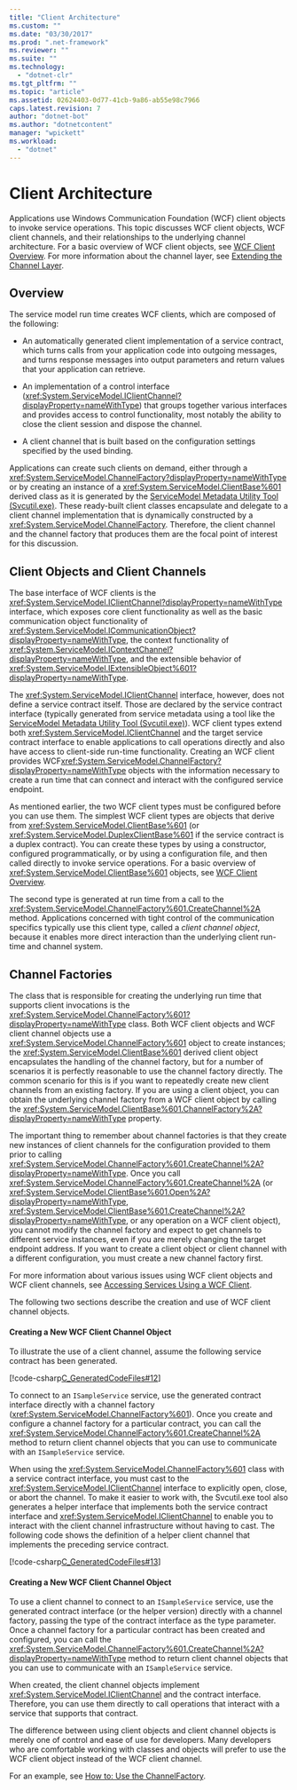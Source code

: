 ```yaml
---
title: "Client Architecture"
ms.custom: ""
ms.date: "03/30/2017"
ms.prod: ".net-framework"
ms.reviewer: ""
ms.suite: ""
ms.technology: 
  - "dotnet-clr"
ms.tgt_pltfrm: ""
ms.topic: "article"
ms.assetid: 02624403-0d77-41cb-9a86-ab55e98c7966
caps.latest.revision: 7
author: "dotnet-bot"
ms.author: "dotnetcontent"
manager: "wpickett"
ms.workload: 
  - "dotnet"
---
```

# Client Architecture
Applications use Windows Communication Foundation (WCF) client objects to invoke service operations. This topic discusses WCF client objects, WCF client channels, and their relationships to the underlying channel architecture. For a basic overview of WCF client objects, see [WCF Client Overview](../../../../docs/framework/wcf/wcf-client-overview.md). For more information about the channel layer, see [Extending the Channel Layer](../../../../docs/framework/wcf/extending/extending-the-channel-layer.md).  
  
## Overview  
 The service model run time creates WCF clients, which are composed of the following:  
  
-   An automatically generated client implementation of a service contract, which turns calls from your application code into outgoing messages, and turns response messages into output parameters and return values that your application can retrieve.  
  
-   An implementation of a control interface (<xref:System.ServiceModel.IClientChannel?displayProperty=nameWithType>) that groups together various interfaces and provides access to control functionality, most notably the ability to close the client session and dispose the channel.  
  
-   A client channel that is built based on the configuration settings specified by the used binding.  
  
 Applications can create such clients on demand, either through a <xref:System.ServiceModel.ChannelFactory?displayProperty=nameWithType> or by creating an instance of a <xref:System.ServiceModel.ClientBase%601> derived class as it is generated by the [ServiceModel Metadata Utility Tool (Svcutil.exe)](../../../../docs/framework/wcf/servicemodel-metadata-utility-tool-svcutil-exe.md). These ready-built client classes encapsulate and delegate to a client channel implementation that is dynamically constructed by a <xref:System.ServiceModel.ChannelFactory>. Therefore, the client channel and the channel factory that produces them are the focal point of interest for this discussion.  
  
## Client Objects and Client Channels  
 The base interface of WCF clients is the <xref:System.ServiceModel.IClientChannel?displayProperty=nameWithType> interface, which exposes core client functionality as well as the basic communication object functionality of <xref:System.ServiceModel.ICommunicationObject?displayProperty=nameWithType>, the context functionality of <xref:System.ServiceModel.IContextChannel?displayProperty=nameWithType>, and the extensible behavior of <xref:System.ServiceModel.IExtensibleObject%601?displayProperty=nameWithType>.  
  
 The <xref:System.ServiceModel.IClientChannel> interface, however, does not define a service contract itself. Those are declared by the service contract interface (typically generated from service metadata using a tool like the [ServiceModel Metadata Utility Tool (Svcutil.exe)](../../../../docs/framework/wcf/servicemodel-metadata-utility-tool-svcutil-exe.md)). WCF client types extend both <xref:System.ServiceModel.IClientChannel> and the target service contract interface to enable applications to call operations directly and also have access to client-side run-time functionality. Creating an WCF client provides WCF<xref:System.ServiceModel.ChannelFactory?displayProperty=nameWithType> objects with the information necessary to create a run time that can connect and interact with the configured service endpoint.  
  
 As mentioned earlier, the two WCF client types must be configured before you can use them. The simplest WCF client types are objects that derive from <xref:System.ServiceModel.ClientBase%601> (or <xref:System.ServiceModel.DuplexClientBase%601> if the service contract is a duplex contract). You can create these types by using a constructor, configured programmatically, or by using a configuration file, and then called directly to invoke service operations. For a basic overview of <xref:System.ServiceModel.ClientBase%601> objects, see [WCF Client Overview](../../../../docs/framework/wcf/wcf-client-overview.md).  
  
 The second type is generated at run time from a call to the <xref:System.ServiceModel.ChannelFactory%601.CreateChannel%2A> method. Applications concerned with tight control of the communication specifics typically use this client type, called a *client channel object*, because it enables more direct interaction than the underlying client run-time and channel system.  
  
## Channel Factories  
 The class that is responsible for creating the underlying run time that supports client invocations is the <xref:System.ServiceModel.ChannelFactory%601?displayProperty=nameWithType> class. Both WCF client objects and WCF client channel objects use a <xref:System.ServiceModel.ChannelFactory%601> object to create instances; the <xref:System.ServiceModel.ClientBase%601> derived client object encapsulates the handling of the channel factory, but for a number of scenarios it is perfectly reasonable to use the channel factory directly. The common scenario for this is if you want to repeatedly create new client channels from an existing factory. If you are using a client object, you can obtain the underlying channel factory from a WCF client object by calling the <xref:System.ServiceModel.ClientBase%601.ChannelFactory%2A?displayProperty=nameWithType> property.  
  
 The important thing to remember about channel factories is that they create new instances of client channels for the configuration provided to them prior to calling <xref:System.ServiceModel.ChannelFactory%601.CreateChannel%2A?displayProperty=nameWithType>. Once you call <xref:System.ServiceModel.ChannelFactory%601.CreateChannel%2A> (or <xref:System.ServiceModel.ClientBase%601.Open%2A?displayProperty=nameWithType>, <xref:System.ServiceModel.ClientBase%601.CreateChannel%2A?displayProperty=nameWithType>, or any operation on a WCF client object), you cannot modify the channel factory and expect to get channels to different service instances, even if you are merely changing the target endpoint address. If you want to create a client object or client channel with a different configuration, you must create a new channel factory first.  
  
 For more information about various issues using WCF client objects and WCF client channels, see [Accessing Services Using a WCF Client](../../../../docs/framework/wcf/feature-details/accessing-services-using-a-client.md).  
  
 The following two sections describe the creation and use of WCF client channel objects.  
  
#### Creating a New WCF Client Channel Object  
 To illustrate the use of a client channel, assume the following service contract has been generated.  
  
 [!code-csharp[C_GeneratedCodeFiles#12](../../../../samples/snippets/csharp/VS_Snippets_CFX/c_generatedcodefiles/cs/proxycode.cs#12)]  
  
 To connect to an `ISampleService` service, use the generated contract interface directly with a channel factory (<xref:System.ServiceModel.ChannelFactory%601>). Once you create and configure a channel factory for a particular contract, you can call the <xref:System.ServiceModel.ChannelFactory%601.CreateChannel%2A> method to return client channel objects that you can use to communicate with an `ISampleService` service.  
  
 When using the <xref:System.ServiceModel.ChannelFactory%601> class with a service contract interface, you must cast to the <xref:System.ServiceModel.IClientChannel> interface to explicitly open, close, or abort the channel. To make it easier to work with, the Svcutil.exe tool also generates a helper interface that implements both the service contract interface and <xref:System.ServiceModel.IClientChannel> to enable you to interact with the client channel infrastructure without having to cast. The following code shows the definition of a helper client channel that implements the preceding service contract.  
  
 [!code-csharp[C_GeneratedCodeFiles#13](../../../../samples/snippets/csharp/VS_Snippets_CFX/c_generatedcodefiles/cs/proxycode.cs#13)]  
  
#### Creating a New WCF Client Channel Object  
 To use a client channel to connect to an `ISampleService` service, use the generated contract interface (or the helper version) directly with a channel factory, passing the type of the contract interface as the type parameter. Once a channel factory for a particular contract has been created and configured, you can call the <xref:System.ServiceModel.ChannelFactory%601.CreateChannel%2A?displayProperty=nameWithType> method to return client channel objects that you can use to communicate with an `ISampleService` service.  
  
 When created, the client channel objects implement <xref:System.ServiceModel.IClientChannel> and the contract interface. Therefore, you can use them directly to call operations that interact with a service that supports that contract.  
  
 The difference between using client objects and client channel objects is merely one of control and ease of use for developers. Many developers who are comfortable working with classes and objects will prefer to use the WCF client object instead of the WCF client channel.  
  
 For an example, see [How to: Use the ChannelFactory](../../../../docs/framework/wcf/feature-details/how-to-use-the-channelfactory.md).
